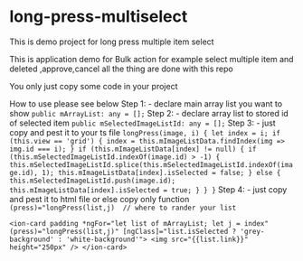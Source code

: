 # long-press-multiselect
This is demo project for long press multiple item select

This is application demo for Bulk action for example select multiple item and deleted ,approve,cancel all the thing are done with this repo

You only just copy some code in your project

How to use please see below
Step 1: - declare main array list you want to show
`
public mArrayList: any = [];
`
Step 2: - declare array list to stored id of selected item
`
public mSelectedImageListId: any = [];
`
Step 3: - just copy and pest it to your ts file
`
longPress(image, i) {
  let index = i;
  if (this.view == 'grid') {
    index = this.mImageListData.findIndex(img => img.id === i);
  }
  if (this.mImageListData[index] != null) {
    if (this.mSelectedImageListId.indexOf(image.id) > -1) {
      this.mSelectedImageListId.splice(this.mSelectedImageListId.indexOf(image.id), 1);
      this.mImageListData[index].isSelected = false;
    } else {
      this.mSelectedImageListId.push(image.id);
      this.mImageListData[index].isSelected = true;
    }
  }
}
`
Step 4: - just copy and pest it to html file or else copy only function
`
(press)="longPress(list,j)  // where to rander your list 
`

`
<ion-card padding *ngFor="let list of mArrayList; let j = index" (press)="longPress(list,j)" [ngClass]="list.isSelected ? 'grey-background' : 'white-background'">
  <img src="{{list.link}}" height="250px" />
</ion-card>
`
